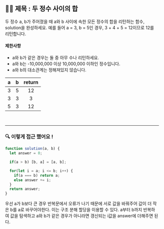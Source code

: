 ## ✍🏻 제목 : 두 정수 사이의 합
두 정수 a, b가 주어졌을 때 a와 b 사이에 속한 모든 정수의 합을 리턴하는 함수, solution을 완성하세요.
예를 들어 a = 3, b = 5인 경우, 3 + 4 + 5 = 12이므로 12를 리턴합니다.

#### 제한사항
- a와 b가 같은 경우는 둘 중 아무 수나 리턴하세요.
- a와 b는 -10,000,000 이상 10,000,000 이하인 정수입니다.
- a와 b의 대소관계는 정해져있지 않습니다.

|a|b|return|
|:------:|:----:|:----:|
|3|5|12|
|3|3|3|
|5|3|12|


</br>

---

### 🔍 이렇게 접근 했어요 !

```javascript
function solution(a, b) {
  let answer = 0;

  if(a > b) [b, a] = [a, b];

  for(let i = a; i <= b; i++) {
    if(a === b) return a;
    else answer += i;
  }
  return answer;
}
```
우선 a가 b보다 큰 경우 반복문에서 오류가 나기 때문에 서로 값을 바꿔주어 값이 더 작은 b를 a로 바꾸어야한다. 이는 구조 분해 할당을 이용할 수 있다.
a부터 b까지 반복하여 값을 탐색하고 a와 b가 같은 경우가 아니라면 갱신되는 i값을 answer에 더해주면 된다.